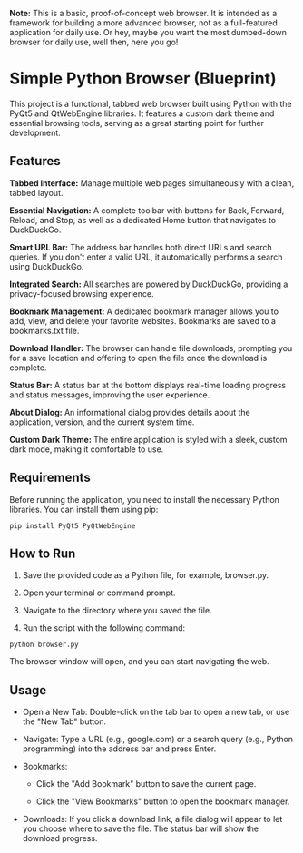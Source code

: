 **Note:** This is a basic, proof-of-concept web browser. It is intended as a framework for building a more advanced browser, not as a full-featured application for daily use. Or hey, maybe you want the most dumbed-down browser for daily use, well then, here you go!

# Simple Python Browser (Blueprint)
This project is a functional, tabbed web browser built using Python with the PyQt5 and QtWebEngine libraries. It features a custom dark theme and essential browsing tools, serving as a great starting point for further development.

## Features

**Tabbed Interface:** Manage multiple web pages simultaneously with a clean, tabbed layout.

**Essential Navigation:** A complete toolbar with buttons for Back, Forward, Reload, and Stop, as well as a dedicated Home button that navigates to DuckDuckGo.

**Smart URL Bar:** The address bar handles both direct URLs and search queries. If you don't enter a valid URL, it automatically performs a search using DuckDuckGo.

**Integrated Search:** All searches are powered by DuckDuckGo, providing a privacy-focused browsing experience.

**Bookmark Management:** A dedicated bookmark manager allows you to add, view, and delete your favorite websites. Bookmarks are saved to a bookmarks.txt file.

**Download Handler:** The browser can handle file downloads, prompting you for a save location and offering to open the file once the download is complete.

**Status Bar:** A status bar at the bottom displays real-time loading progress and status messages, improving the user experience.

**About Dialog:** An informational dialog provides details about the application, version, and the current system time.

**Custom Dark Theme:** The entire application is styled with a sleek, custom dark mode, making it comfortable to use.

## Requirements
Before running the application, you need to install the necessary Python libraries. You can install them using pip:

```pip install PyQt5 PyQtWebEngine```

## How to Run

1. Save the provided code as a Python file, for example, browser.py.

2. Open your terminal or command prompt.

3. Navigate to the directory where you saved the file.

4. Run the script with the following command:

```python browser.py```

The browser window will open, and you can start navigating the web.

## Usage

- Open a New Tab: Double-click on the tab bar to open a new tab, or use the "New Tab" button.

- Navigate: Type a URL (e.g., google.com) or a search query (e.g., Python programming) into the address bar and press Enter.

- Bookmarks:

  - Click the "Add Bookmark" button to save the current page.

  - Click the "View Bookmarks" button to open the bookmark manager.

- Downloads: If you click a download link, a file dialog will appear to let you choose where to save the file. The status bar will show the download progress.
